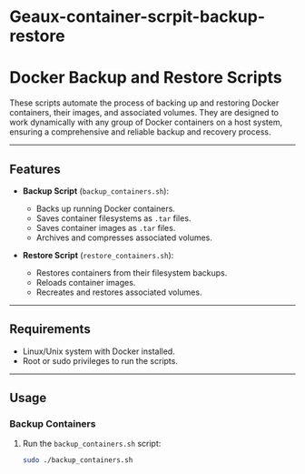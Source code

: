 # Geaux-container-scrpit-backup-restore
# Docker Backup and Restore Scripts

These scripts automate the process of backing up and restoring Docker containers, their images, and associated volumes. They are designed to work dynamically with any group of Docker containers on a host system, ensuring a comprehensive and reliable backup and recovery process.

---

## Features
- **Backup Script** (`backup_containers.sh`):
  - Backs up running Docker containers.
  - Saves container filesystems as `.tar` files.
  - Saves container images as `.tar` files.
  - Archives and compresses associated volumes.
  
- **Restore Script** (`restore_containers.sh`):
  - Restores containers from their filesystem backups.
  - Reloads container images.
  - Recreates and restores associated volumes.

---

## Requirements
- Linux/Unix system with Docker installed.
- Root or sudo privileges to run the scripts.

---

## Usage

### **Backup Containers**
1. Run the `backup_containers.sh` script:
   ```bash
   sudo ./backup_containers.sh

